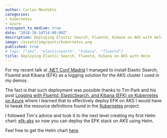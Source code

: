 ```yaml
---
author: Carlos Mendible
categories:
- kubernetes
- azure
crosspost_to_medium: true
date: "2018-10-14T14:00:00Z"
description: Deploying Elastic Search, Fluentd, Kibana on AKS with Helm
image: /assets/img/posts/kubernetes.png
published: true
# tags: ["aks", "elasticsearch", "kibana", "fluentd"]
title: Deploying Elastic Search, Fluentd, Kibana on AKS with Helm
---
```


For my recent talk at [.NET Conf Madrid](http://netconfmad2018.azurewebsites.net/) I managed to install Elastic Search, Fluentd and Kibana (EFK) as a logging solution for the AKS cluster I used in my demos.

The fact is that such deployment was possible thanks to Tim Park and his post [Logging with Fluentd, ElasticSearch, and Kibana (EFK) on Kubernetes on Azure](https://medium.com/@timfpark/efk-logging-on-kubernetes-on-azure-4c54402459c4) where I learned that to effectively deploy EFK on AKS I would have to tweak the resource definitions found in the [Kubernetes](https://github.com/kubernetes/kubernetes/tree/master/cluster/addons/fluentd-elasticsearch) project.

I followed Tim's advice and took it to the next level creating my first Helm chart: [efk-aks](https://github.com/cmendible/kubernetes.samples/tree/master/13.efk.helm) so now you can deploy the EFK stack on AKS using Helm.

Feel free to get the Helm chart [here](https://github.com/cmendible/kubernetes.samples/tree/master/13.efk.helm).